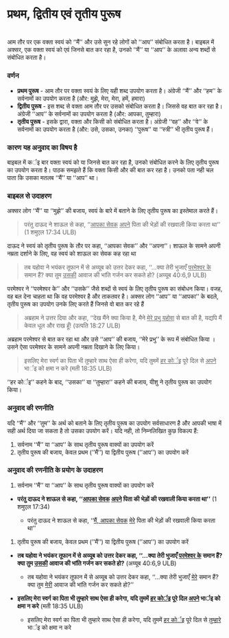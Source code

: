 # प्रथम, द्वितीय एवं तृतीय पुरूष

 #

आम तौर पर एक वक्ता स्वयं को ‘‘मैं’’ और उसे सुन रहे लोगों को ‘‘आप’’ संबोधित करता है। बाइबल में अक्सर, एक वक्ता स्वयं को एवं जिनसे बात कर रहा है, उनको ‘‘मैं’’ या ‘‘आप’’ के अलावा अन्य शब्दों से संबोधित करता है। 

### वर्णन

* **प्रथम पुरूष** - आम तौर पर वक्ता स्वयं के लिए यही शब्द उपयोग करता है। अंग्रेजी ‘‘मैं’’ और ‘‘हम’’ के सर्वनामों का उपयोग करता है (और: मुझे, मेरा, मेरा, हमें, हमारा)
* **द्वितीय पुरूष** - इस शब्द से वक्ता आम तौर पर उसको संबोधित करता है। जिससे वह बात कर रहा है। अंग्रेजी ‘‘आप’’ के सर्वनामों का उपयोग करता है (और: आपका, तुम्हारा)
* **तृतीय पुरूष** - इसके द्वारा, वक्ता और किसी को संबोधित करता है। अंग्रेजी ‘‘वह’’ और ‘‘वे’’ के सर्वनामों का उपयोग करता है (और: उसे, उसका, उनका) ‘‘पुरूष’’ या ‘‘स्त्री’’ भी तृतीय पुरूष हैं।

### कारण यह अनुवाद का विषय है

बाइबल में कर्इ बार वक्ता स्वयं को या जिनसे बात कर रहा है, उनको संबोधित करने के लिए तृतीय पुरूष का उपयोग करता है। पाठक समझते हैं कि वक्ता किसी और की बात कर रहा है। उनको पता नही चल पाता कि उसका मतलब ‘‘मैं’’ या ‘‘आप’’ था।

### बाइबल से उदाहरण

अक्सर लोग ‘‘मैं’’ या ‘‘मुझे’’ की बजाय, स्वयं के बारे में बताने के लिए तृतीय पुरूष का इस्तेमाल करते हैं।

>परंतु दाऊद ने शाऊल से कहा, ‘‘<u>आपका सेवक</u> <u>अपने</u> पिता की भेड़ों की रखवाली किया करता था’’ (1 शमुएल 17:34 ULB)

दाऊद ने स्वयं को तृतीय पुरूष के तौर पर कहा, ‘‘आपका सेवक’’ और ‘‘अपना’’। शाऊल के सामने अपनी नम्रता दर्शाने के लिए, वह स्वयं को शाऊल का सेवक कह रहा था

>तब यहोवा ने भयंकर तूफान में से अय्यूब को उत्तर देकर कहा,
>‘‘...क्या तेरी भुजाएँ <u>परमेश्वर के</u> समान हैं? क्या तुम <u>उसकी</u> आवाज की भांति गर्जन कर सकते हो? (अय्यूब 40:6,9 ULB)

परमेश्वर ने ‘‘परमेश्वर के’’ और ‘‘उसके’’ जैसे शब्दों से स्वयं के लिए तृतीय पुरूष का संबोधन किया। वजह, वह बल देना चाहता था कि वह परमेश्वर है और ताकतवर है। अक्सर लोग ‘‘आप’’ या ‘‘आपका’’ के बदले, तृतीय पुरूष का उपयोग उनके लिए करते हैं जिनसे वो बात कर रहे हैं

>अब्रहाम ने उत्तर दिया और कहा, ‘‘देख मैंने क्या किया है, मैने <u>मेरे प्रभु यहोवा</u> से बात की है, यद्यपि मैं केवल धूल और राख हूँ! (उत्पति 18:27 ULB)

अब्रहाम परमेश्वर से बात कर रहा था और उसे ‘‘आप’’ की बजाय, ‘‘मेरे प्रभु’’ के रूप में संबोधित किया । उसने ऐसा परमेश्वर के सामने अपनी नम्रता दिखाने के लिए किया।

>इसलिए मेरा स्वर्ग का पिता भी तुम्हारे साथ ऐसा ही करेगा, यदि तुममें <u>हर कोर्इ</u> पूरे दिल से <u>अपने</u> भार्इ को क्षमा न करे (मती 18:35 ULB)

‘‘हर कोर्इ’’ कहने के बाद, ‘‘उसका’’ या ‘‘तुम्हारा’’ कहने की बजाय, यीशु ने तृतीय पुरूष का उपयोग किया।

### अनुवाद की रणनीति

यदि ‘‘मैं’’ और ‘‘तुम’’ के अर्थ को बताने के लिए तृतीय पुरूष का उपयोग सर्वसाधारण है और आपकी भाषा में सही अर्थ दिया जा सकता है तो उसका उपयोग करें। यदि नही, तो निम्नलिखित कुछ विकल्प हैं:

1. सर्वनाम ‘‘मैं’’ या ‘‘आप’’ के साथ तृतीय पुरूष वाक्यों का उपयोग करें
1. तृतीय पुरूष की बजाय, केवल प्रथम (’’मैं’’) या द्वितीय पुरूष (’’आप’’) का उपयोग करें

### अनुवाद की रणनीति के प्रयोग के उदाहरण

1. सर्वनाम ‘‘मैं’’ या ‘‘आप’’ के साथ तृतीय पुरूष वाक्यों का उपयोग करें

* **परंतु दाऊद ने शाऊल से कहा, ‘‘<u>आपका सेवक</u> <u>अपने</u> पिता की भेड़ों की रखवाली किया करता था’’** (1 शमुएल 17:34)

	* परंतु दाऊद ने शाऊल से कहा, ‘‘<u>मैं, आपका सेवक</u> <u>मेरे</u> पिता की भेड़ों की रखवाली किया करता था’’

1. तृतीय पुरूष की बजाय, केवल प्रथम (’’मैं’’) या द्वितीय पुरूष (’’आप’’) का उपयोग करें

* **तब यहोवा ने भयंकर तूफान में से अय्यूब को उत्तर देकर कहा, ‘‘...क्या तेरी भुजाएँ <u>परमेश्वर के</u> समान हैं?
क्या तुम <u>उसकी</u> आवाज की भांति गर्जन कर सकते हो?** (अय्यूब 40:6,9 ULB)

	* तब यहोवा ने भयंकर तूफान में से अय्यूब को उत्तर देकर कहा, ‘‘...क्या तेरी भुजाएँ <u>मेरे</u> समान हैं? क्या तुम <u>मेरी</u> आवाज की भांति गर्जन कर सकते हो?’’

* **इसलिए मेरा स्वर्ग का पिता भी तुम्हारे साथ ऐसा ही करेगा, यदि तुममें <u>हर कोर्इ</u> पूरे दिल <u>अपने</u> भार्इ को क्षमा न करे** (मती 18:35 ULB)

	* इसलिए मेरा स्वर्ग का पिता भी तुम्हारे साथ ऐसा ही करेगा, यदि तुममें <u>हर कोर्इ</u> पूरे दिल से <u>तुम्हारे</u> भार्इ को क्षमा न करे

